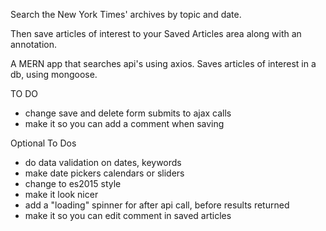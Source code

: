 Search the New York Times' archives by topic and date.

Then save articles of interest to your Saved Articles area along with an annotation.

A MERN app that searches api's using axios. Saves articles of interest in a db, using mongoose.


TO DO
 - change save and delete form submits to ajax calls
 - make it so you can add a comment when saving

Optional To Dos
 - do data validation on dates, keywords
 - make date pickers calendars or sliders
 - change to es2015 style
 - make it look nicer
 - add a "loading" spinner for after api call, before results returned
 - make it so you can edit comment in saved articles
